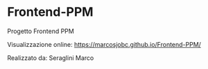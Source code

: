 # Frontend-PPM

Progetto Frontend PPM

Visualizzazione online: https://marcosjobc.github.io/Frontend-PPM/

Realizzato da: Seraglini Marco

